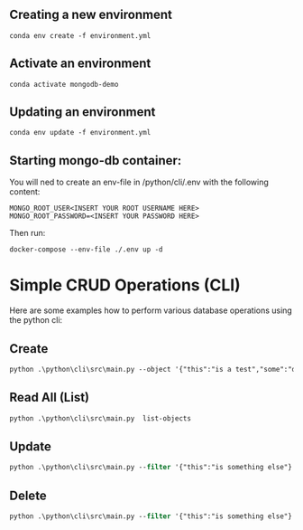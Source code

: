 ## Creating a new environment

```
conda env create -f environment.yml
```

## Activate an environment

```
conda activate mongodb-demo
```

## Updating an environment

```
conda env update -f environment.yml
```

## Starting mongo-db container:

You will ned to create an env-file in /python/cli/.env with the
following content:

```
MONGO_ROOT_USER<INSERT YOUR ROOT USERNAME HERE>
MONGO_ROOT_PASSWORD=<INSERT YOUR PASSWORD HERE>
```

Then run:

```
docker-compose --env-file ./.env up -d
```

# Simple CRUD Operations (CLI)

Here are some examples how to perform various database operations using the python cli:

## Create

```ps
python .\python\cli\src\main.py --object '{"this":"is a test","some":"data"}' write-object
```

## Read All (List)

```ps
python .\python\cli\src\main.py  list-objects
```

## Update

```ps
python .\python\cli\src\main.py --filter '{"this":"is something else"}' --object   {"andd":"updated_5"}' update-object
```

## Delete

```ps
python .\python\cli\src\main.py --filter '{"this":"is something else"}' delete-objects
```
